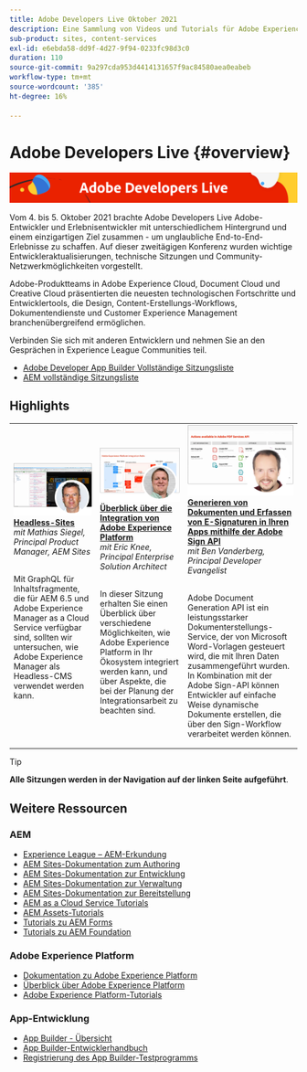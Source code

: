 ```yaml
---
title: Adobe Developers Live Oktober 2021
description: Eine Sammlung von Videos und Tutorials für Adobe Experience Manager Sites, die im Rahmen des Adobe Developers Live-Ereignisses bereitgestellt werden.
sub-product: sites, content-services
exl-id: e6ebda58-dd9f-4d27-9f94-0233fc98d3c0
duration: 110
source-git-commit: 9a297cda953d4414131657f9ac84580aea0eabeb
workflow-type: tm+mt
source-wordcount: '385'
ht-degree: 16%

---
```


# Adobe Developers Live {#overview}

<img alt="Adobe Developers Live" src="/help/adobe-developers-live/assets/adl.png" />

Vom 4. bis 5. Oktober 2021 brachte Adobe Developers Live Adobe-Entwickler und Erlebnisentwickler mit unterschiedlichem Hintergrund und einem einzigartigen Ziel zusammen - um unglaubliche End-to-End-Erlebnisse zu schaffen. Auf dieser zweitägigen Konferenz wurden wichtige Entwickleraktualisierungen, technische Sitzungen und Community-Netzwerkmöglichkeiten vorgestellt.

Adobe-Produktteams in Adobe Experience Cloud, Document Cloud und Creative Cloud präsentierten die neuesten technologischen Fortschritte und Entwicklertools, die Design, Content-Erstellungs-Workflows, Dokumentendienste und Customer Experience Management branchenübergreifend ermöglichen.

Verbinden Sie sich mit anderen Entwicklern und nehmen Sie an den Gesprächen in Experience League Communities teil.
* [Adobe Developer App Builder Vollständige Sitzungsliste](https://experienceleaguecommunities.adobe.com/t5/project-firefly-discussions/adobe-developers-live-october-2021-project-firefly-s-complete/td-p/425779)
* [AEM vollständige Sitzungsliste](https://experienceleaguecommunities.adobe.com/t5/adobe-experience-manager/adobe-developers-live-october-2021-complete-session-list/m-p/423041?profile.language=de#M120517)

## Highlights

<table>
  <tr>
   <td>
      <a href="headless.md">
      <img alt="Headless-Sites" src="/help/adobe-developers-live/assets/mathias.png"/>
      </a>
      <div>
         <a href="headless.md"><strong>Headless-Sites</strong></a>         
         <br/><em>mit Mathias Siegel, Principal Product Manager, AEM Sites</em>
      </div>
      <p>
        <br/>
         Mit GraphQL für Inhaltsfragmente, die für AEM 6.5 und Adobe Experience Manager as a Cloud Service verfügbar sind, sollten wir untersuchen, wie Adobe Experience Manager als Headless-CMS verwendet werden kann.
      </p>
     </td>   
     <td>
      <a href="aep-integration.md">
      <img alt="Überblick über die Integration von Adobe Experience Platform" src="/help/adobe-developers-live/assets/eric.png"/>
      </a>
      <div>
         <a href="aep-integration.md"><strong>Überblick über die Integration von Adobe Experience Platform</strong></a>
         <br/><em>mit Eric Knee, Principal Enterprise Solution Architect</em>
      </div>
      <p>
        <br/>
         In dieser Sitzung erhalten Sie einen Überblick über verschiedene Möglichkeiten, wie Adobe Experience Platform in Ihr Ökosystem integriert werden kann, und über Aspekte, die bei der Planung der Integrationsarbeit zu beachten sind.
      </p>
   </td>
   </td>
     <td>
      <a href="pdf-services-api.md">
      <img alt="Generieren von Dokumenten und Erfassen von E-Signaturen in Ihren Apps mithilfe der Adobe Sign API" src="/help/adobe-developers-live/assets/ben.png"/>
      </a>
      <div>
         <a href="pdf-services-api.md"><strong>Generieren von Dokumenten und Erfassen von E-Signaturen in Ihren Apps mithilfe der Adobe Sign API</strong></a>
         <br/><em>mit Ben Vanderberg, Principal Developer Evangelist</em>
      </div>
      <p>
        <br/>
         Adobe Document Generation API ist ein leistungsstarker Dokumenterstellungs-Service, der von Microsoft Word-Vorlagen gesteuert wird, die mit Ihren Daten zusammengeführt wurden. In Kombination mit der Adobe Sign-API können Entwickler auf einfache Weise dynamische Dokumente erstellen, die über den Sign-Workflow verarbeitet werden können.
      </p>
   </td> 
  </tr>
</table>

>[!TIP]
>
>**Alle Sitzungen werden in der Navigation auf der linken Seite aufgeführt**.

## Weitere Ressourcen

### AEM

* [Experience League – AEM-Erkundung](https://experienceleague.adobe.com/?lang=de#recommended/solutions/experience-manager)
* [AEM Sites-Dokumentation zum Authoring](https://experienceleague.adobe.com/docs/experience-manager-65/authoring/home.html?lang=de)
* [AEM Sites-Dokumentation zur Entwicklung](https://experienceleague.adobe.com/docs/experience-manager-65/developing/home.html?lang=de)
* [AEM Sites-Dokumentation zur Verwaltung](https://experienceleague.adobe.com/docs/experience-manager-65/administering/home.html?lang=de)
* [AEM Sites-Dokumentation zur Bereitstellung](https://experienceleague.adobe.com/docs/experience-manager-65/deploying/home.html?lang=de)
* [AEM as a Cloud Service Tutorials](https://experienceleague.adobe.com/docs/experience-manager-learn/cloud-service/overview.html?lang=de)
* [AEM Assets-Tutorials](https://experienceleague.adobe.com/docs/experience-manager-learn/assets/overview.html?lang=de)
* [Tutorials zu AEM Forms](https://experienceleague.adobe.com/docs/experience-manager-learn/forms/overview.html?lang=de)
* [Tutorials zu AEM Foundation](https://experienceleague.adobe.com/docs/experience-manager-learn/foundation/overview.html?lang=de)

### Adobe Experience Platform

* [Dokumentation zu Adobe Experience Platform](https://experienceleague.adobe.com/docs/experience-platform.html?lang=de)
* [Überblick über Adobe Experience Platform](https://experienceleague.adobe.com/docs/experience-platform/landing/home.html?lang=de)
* [Adobe Experience Platform-Tutorials](https://experienceleague.adobe.com/docs/platform-learn/tutorials/overview.html?lang=de)

### App-Entwicklung

* [App Builder - Übersicht](https://adobe.ly/aem-appbuilder)
* [App Builder-Entwicklerhandbuch](https://adobe.ly/appbuilder)
* [Registrierung des App Builder-Testprogramms](https://adobe.ly/appbuilder-trial)
